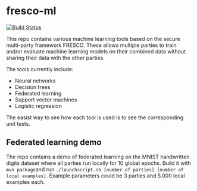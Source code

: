 # fresco-ml
[![Build Status](https://travis-ci.org/aicis/fresco-ml.svg?branch=master)](https://travis-ci.org/aicis/fresco-ml)

This repo contains various machine learning tools based on the secure multi-party framework FRESCO. These allows multiple parties to train and/or evaluate machine learning models on their combined data without sharing their data with the other parties.

The tools currently include:
* Neural networks
* Decision trees
* Federated learning
* Support vector machines
* Logistic regression

The easist way to see how each tool is used is to see the corresponding unit tests.

## Federated learning demo ##
The repo contains a demo of federated learning on the MNIST handwritten digits dataset where all parties run locally for 10 global epochs. Build it with `mvn package`and run `./launchscript.sh [number of parties] [number of local examples]`. Example parameters could be 3 parties and 5.000 local examples each.